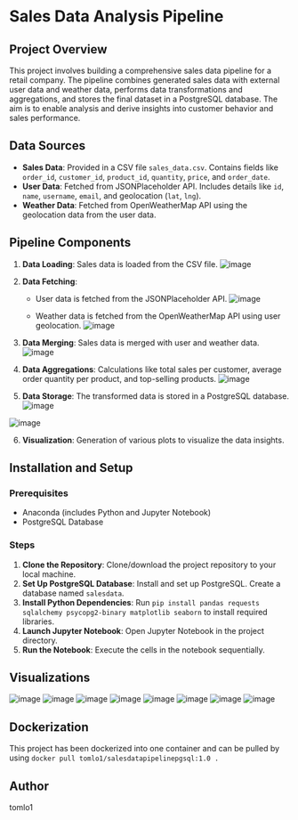 # Sales Data Analysis Pipeline

## Project Overview
This project involves building a comprehensive sales data pipeline for a retail company. The pipeline combines generated sales data with external user data and weather data, performs data transformations and aggregations, and stores the final dataset in a PostgreSQL database. The aim is to enable analysis and derive insights into customer behavior and sales performance.

## Data Sources
- **Sales Data**: Provided in a CSV file `sales_data.csv`. Contains fields like `order_id`, `customer_id`, `product_id`, `quantity`, `price`, and `order_date`.
- **User Data**: Fetched from JSONPlaceholder API. Includes details like `id`, `name`, `username`, `email`, and geolocation (`lat`, `lng`).
- **Weather Data**: Fetched from OpenWeatherMap API using the geolocation data from the user data.

## Pipeline Components
1. **Data Loading**: Sales data is loaded from the CSV file.
![image](https://github.com/tomlo1/saledatapipeline/assets/147176370/965a9f66-15e1-4181-b22d-cb41ad17f2e3)

2. **Data Fetching**:
   - User data is fetched from the JSONPlaceholder API.
![image](https://github.com/tomlo1/saledatapipeline/assets/147176370/70474a0c-cda8-41b1-bfa6-36a5826b6aab)

   - Weather data is fetched from the OpenWeatherMap API using user geolocation.
![image](https://github.com/tomlo1/saledatapipeline/assets/147176370/fd813464-0162-43cf-bf1b-9f97bc011fba)

3. **Data Merging**: Sales data is merged with user and weather data.
![image](https://github.com/tomlo1/saledatapipeline/assets/147176370/7dd1638c-6108-42a2-8fe7-d88a221a252f)

4. **Data Aggregations**: Calculations like total sales per customer, average order quantity per product, and top-selling products.
![image](https://github.com/tomlo1/saledatapipeline/assets/147176370/5776ff3d-c63c-4a2c-959f-42012057f227)

5. **Data Storage**: The transformed data is stored in a PostgreSQL database.
![image](https://github.com/tomlo1/saledatapipeline/assets/147176370/01928d49-8bff-4ffd-b1d9-26a4d344761c)

![image](https://github.com/tomlo1/saledatapipeline/assets/147176370/83029584-0b1b-4e3a-9ed7-b7ff3dd9867f)

6. **Visualization**: Generation of various plots to visualize the data insights.

## Installation and Setup
### Prerequisites
- Anaconda (includes Python and Jupyter Notebook)
- PostgreSQL Database

### Steps
1. **Clone the Repository**: Clone/download the project repository to your local machine.
2. **Set Up PostgreSQL Database**: Install and set up PostgreSQL. Create a database named `salesdata`.
3. **Install Python Dependencies**: Run `pip install pandas requests sqlalchemy psycopg2-binary matplotlib seaborn` to install required libraries.
4. **Launch Jupyter Notebook**: Open Jupyter Notebook in the project directory.
5. **Run the Notebook**: Execute the cells in the notebook sequentially.

## Visualizations
![image](https://github.com/tomlo1/saledatapipeline/assets/147176370/addfad83-3b26-4e52-a17c-45dda597557c)
![image](https://github.com/tomlo1/saledatapipeline/assets/147176370/6e83bbf1-fd3b-4a5a-9aa7-cffcddb7da4f)
![image](https://github.com/tomlo1/saledatapipeline/assets/147176370/d424b149-8891-4cd2-b30b-7e8bb34f07e9)
![image](https://github.com/tomlo1/saledatapipeline/assets/147176370/9175899f-ad14-4fde-8ed2-6660b7fcc80f)
![image](https://github.com/tomlo1/saledatapipeline/assets/147176370/164760b2-735d-4772-b1ad-24e82aa3819a)
![image](https://github.com/tomlo1/saledatapipeline/assets/147176370/fd4e4403-424b-4e3f-950c-f2ed7c849dc1)
![image](https://github.com/tomlo1/saledatapipeline/assets/147176370/f4a0142c-ab02-42ae-8261-50b395193c51)
![image](https://github.com/tomlo1/saledatapipeline/assets/147176370/067853db-c82c-436d-9b3a-4127e7ff285d)

## Dockerization

This project has been dockerized into one container and can be pulled by using 
``` docker pull tomlo1/salesdatapipelinepgsql:1.0 . ```

## Author
tomlo1
